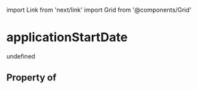 import Link from 'next/link'
import Grid from '@components/Grid'

# applicationStartDate

undefined

## Property of



